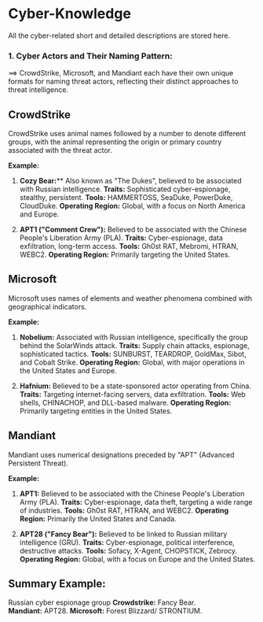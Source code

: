 # Cyber-Knowledge

All the cyber-related short and detailed descriptions are stored here. 

### 1. Cyber Actors and Their Naming Pattern:
==> CrowdStrike, Microsoft, and Mandiant each have their own unique formats for naming threat actors, reflecting their distinct approaches to threat intelligence.


**CrowdStrike**
---------------
CrowdStrike uses animal names followed by a number to denote different groups, with the animal representing the origin or primary country associated with the threat actor.

**Example:**

1. **Cozy Bear:**** Also known as "The Dukes", believed to be associated with Russian intelligence.
    **Traits:** Sophisticated cyber-espionage, stealthy, persistent.
    **Tools:** HAMMERTOSS, SeaDuke, PowerDuke, CloudDuke.
    **Operating Region:** Global, with a focus on North America and Europe.

2. **APT1 ("Comment Crew"):** Believed to be associated with the Chinese People's Liberation Army (PLA).
    **Traits:** Cyber-espionage, data exfiltration, long-term access.
    **Tools:** Gh0st RAT, Mebromi, HTRAN, WEBC2.
    **Operating Region:** Primarily targeting the United States.


**Microsoft**
--------------
Microsoft uses names of elements and weather phenomena combined with geographical indicators.

**Example:**

1. **Nobelium:** Associated with Russian intelligence, specifically the group behind the SolarWinds attack.
    **Traits:** Supply chain attacks, espionage, sophisticated tactics.
    **Tools:** SUNBURST, TEARDROP, GoldMax, Sibot, and Cobalt Strike.
    **Operating Region:** Global, with major operations in the United States and Europe.

2. **Hafnium:** Believed to be a state-sponsored actor operating from China.
    **Traits:** Targeting internet-facing servers, data exfiltration.
    **Tools:** Web shells, CHINACHOP, and DLL-based malware.
    **Operating Region:** Primarily targeting entities in the United States.

**Mandiant**
------------
Mandiant uses numerical designations preceded by "APT" (Advanced Persistent Threat).

**Example:**

1. **APT1:** Believed to be associated with the Chinese People's Liberation Army (PLA).
    **Traits:** Cyber-espionage, data theft, targeting a wide range of industries.
    **Tools:** Gh0st RAT, HTRAN, and WEBC2.
    **Operating Region:** Primarily the United States and Canada.

2. **APT28 ("Fancy Bear"):** Believed to be linked to Russian military intelligence (GRU).
    **Traits:** Cyber-espionage, political interference, destructive attacks.
    **Tools:** Sofacy, X-Agent, CHOPSTICK, Zebrocy.
    **Operating Region:** Global, with a focus on Europe and the United States.

Summary Example:
--------------------
Russian cyber espionage group
   **Crowdstrike:** Fancy Bear.<br>
   **Mandiant:** APT28.
   **Microsoft:** Forest Blizzard/ STRONTIUM.
         
         


